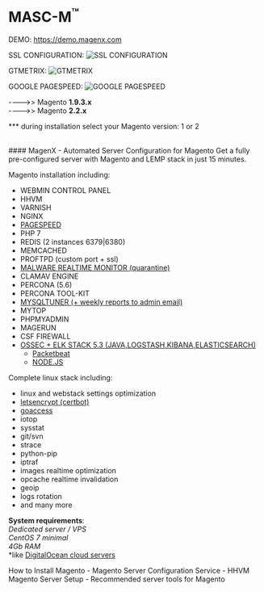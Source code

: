 

MASC-M<sup>™</sup>
======

DEMO: https://demo.magenx.com

SSL CONFIGURATION:
![SSL CONFIGURATION](https://raw.githubusercontent.com/magenx/Magento-Automated-Server-Configuration-from-MagenX/master/demo-ssl-a%2B.png)

GTMETRIX:
![GTMETRIX](https://raw.githubusercontent.com/magenx/Magento-Automated-Server-Configuration-from-MagenX/master/gtmetrix.png)

GOOGLE PAGESPEED:
![GOOGLE PAGESPEED](https://raw.githubusercontent.com/magenx/Magento-Automated-Server-Configuration-from-MagenX/master/pagespeed-green.jpg.png)


---->> Magento **1.9.3.x**<br/>
---->> Magento **2.2.x**

*** during installation select your Magento version: 1 or 2

<br/>
#### MagenX - Automated Server Configuration for Magento
Get a fully pre-configured server with Magento and LEMP stack in just 15 minutes.

Magento installation including: <br/>
- WEBMIN CONTROL PANEL
- HHVM
- VARNISH
- NGINX
- [PAGESPEED](https://github.com/pagespeed/ngx_pagespeed)
- PHP 7
- REDIS (2 instances 6379|6380)
- MEMCACHED
- PROFTPD (custom port + ssl)
- [MALWARE REALTIME MONITOR (quarantine)](https://github.com/rfxn/linux-malware-detect)
- CLAMAV ENGINE
- PERCONA (5.6)
- PERCONA TOOL-KIT
- [MYSQLTUNER (+ weekly reports to admin email)](https://raw.githubusercontent.com/major/MySQLTuner-perl/master/mysqltuner.pl)
- MYTOP
- PHPMYADMIN
- MAGERUN
- CSF FIREWALL
- [OSSEC + ELK STACK 5.3 (JAVA,LOGSTASH,KIBANA,ELASTICSEARCH)](http://www.wazuh.com/)
  + [Packetbeat](https://www.elastic.co/products/beats/packetbeat)
  + [NODE.JS](https://nodejs.org/en/)



Complete linux stack including: <br/>
- linux and webstack settings optimization
- [letsencrypt (certbot)](https://certbot.eff.org/)
- [goaccess](http://rt.goaccess.io)
- iotop
- sysstat
- git/svn
- strace
- python-pip
- iptraf
- images realtime optimization
- opcache realtime invalidation
- geoip
- logs rotation
- and many more


**System requirements**:<br/>
*Dedicated server / VPS*<br/>
*CentOS 7 minimal*<br/>
*4Gb RAM*<br/>
*like [DigitalOcean cloud servers](https://m.do.co/c/ccc5d115377f)


How to Install Magento - Magento Server Configuration Service - HHVM Magento Server Setup - Recommended server tools for Magento
